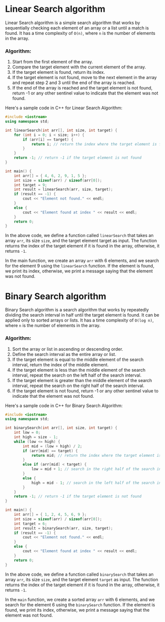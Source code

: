 # Linear Search algorithm 
Linear Search algorithm is a simple search algorithm that works by sequentially checking each element of an array or a list until a match is found. It has a time complexity of `O(n)`, where `n` is the number of elements in the array.

### Algorithm:

1. Start from the first element of the array.
2. Compare the target element with the current element of the array.
3. If the target element is found, return its index.
4. If the target element is not found, move to the next element in the array and repeat step 2 and 3 until the end of the array is reached.
5. If the end of the array is reached and the target element is not found, return -1 or any other sentinel value to indicate that the element was not found.

Here's a sample code in C++ for Linear Search Algorithm:

```cpp
#include <iostream>
using namespace std;

int linearSearch(int arr[], int size, int target) {
    for (int i = 0; i < size; i++) {
        if (arr[i] == target) {
            return i; // return the index where the target element is found
        }
    }
    return -1; // return -1 if the target element is not found
}

int main() {
    int arr[] = { 4, 6, 2, 9, 1, 5 };
    int size = sizeof(arr) / sizeof(arr[0]);
    int target = 9;
    int result = linearSearch(arr, size, target);
    if (result == -1) {
        cout << "Element not found." << endl;
    }
    else {
        cout << "Element found at index " << result << endl;
    }
    return 0;
}
```

In the above code, we define a function called `linearSearch` that takes an array `arr`, its size `size`, and the target element target as input. The function returns the index of the target element if it is found in the array, otherwise, it returns `-1`.

In the main function, we create an array `arr` with 6 elements, and we search for the element 9 using the `linearSearch` function. If the element is found, we print its index, otherwise, we print a message saying that the element was not found.

# Binary Search algorithm
Binary Search algorithm is a search algorithm that works by repeatedly dividing the search interval in half until the target element is found. It can be applied only to sorted arrays or lists. It has a time complexity of `O(log n)`, where `n` is the number of elements in the array.

### Algorithm:

1. Sort the array or list in ascending or descending order.
2. Define the search interval as the entire array or list.
3. If the target element is equal to the middle element of the search interval, return the index of the middle element.
4. If the target element is less than the middle element of the search interval, repeat the search on the left half of the search interval.
5. If the target element is greater than the middle element of the search interval, repeat the search on the right half of the search interval.
6. If the target element is not found, return -1 or any other sentinel value to indicate that the element was not found.

Here's a sample code in C++ for Binary Search Algorithm:

```cpp
#include <iostream>
using namespace std;

int binarySearch(int arr[], int size, int target) {
    int low = 0;
    int high = size - 1;
    while (low <= high) {
        int mid = (low + high) / 2;
        if (arr[mid] == target) {
            return mid; // return the index where the target element is found
        }
        else if (arr[mid] < target) {
            low = mid + 1; // search in the right half of the search interval
        }
        else {
            high = mid - 1; // search in the left half of the search interval
        }
    }
    return -1; // return -1 if the target element is not found
}

int main() {
    int arr[] = { 1, 2, 4, 5, 6, 9 };
    int size = sizeof(arr) / sizeof(arr[0]);
    int target = 6;
    int result = binarySearch(arr, size, target);
    if (result == -1) {
        cout << "Element not found." << endl;
    }
    else {
        cout << "Element found at index " << result << endl;
    }
    return 0;
}
```

In the above code, we define a function called `binarySearch` that takes an array `arr`, its size `size`, and the target element `target` as input. The function returns the index of the target element if it is found in the array, otherwise, it returns `-1`.

In the `main` function, we create a sorted array `arr` with 6 elements, and we search for the element 6 using the `binarySearch` function. If the element is found, we print its index, otherwise, we print a message saying that the element was not found.









































































